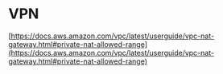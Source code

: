 # VPN

[https://docs.aws.amazon.com/vpc/latest/userguide/vpc-nat-gateway.html#private-nat-allowed-range](https://docs.aws.amazon.com/vpc/latest/userguide/vpc-nat-gateway.html#private-nat-allowed-range)
